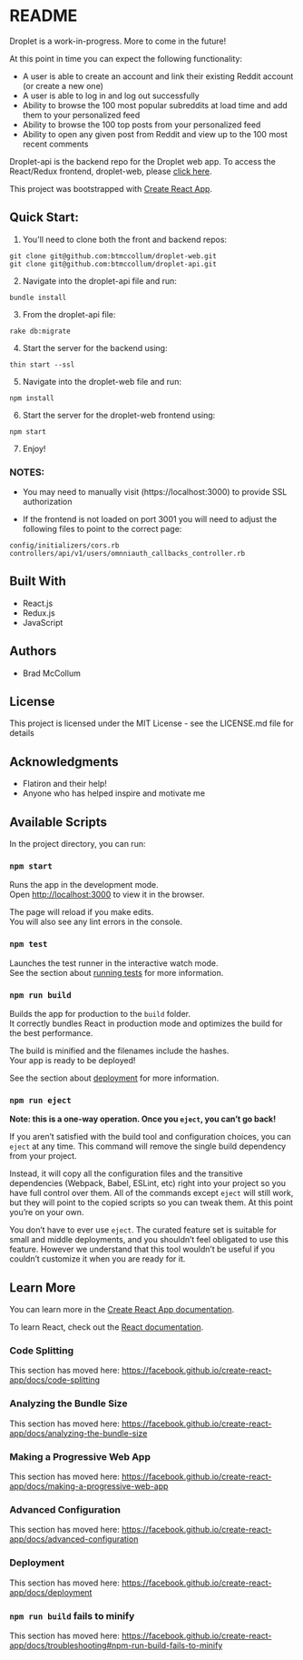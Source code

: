 # README

Droplet is a work-in-progress. More to come in the future!

At this point in time you can expect the following functionality:<br>
* A user is able to create an account and link their existing Reddit account (or create a new one)
* A user is able to log in and log out successfully
* Ability to browse the 100 most popular subreddits at load time and add them to your personalized feed
* Ability to browse the 100 top posts from your personalized feed
* Ability to open any given post from Reddit and view up to the 100 most recent comments

Droplet-api is the backend repo for the Droplet web app. To access the React/Redux frontend, droplet-web, please [click here](https://github.com/btmccollum/droplet-web).

This project was bootstrapped with [Create React App](https://github.com/facebook/create-react-app).

## Quick Start:
1) You'll need to clone both the front and backend repos:
```
git clone git@github.com:btmccollum/droplet-web.git
git clone git@github.com:btmccollum/droplet-api.git
```

2) Navigate into the droplet-api file and run:
```
bundle install
```

3) From the droplet-api file:
```
rake db:migrate
```

4) Start the server for the backend using:
```
thin start --ssl
```

5) Navigate into the droplet-web file and run:
```
npm install
```

6) Start the server for the droplet-web frontend using:
```
npm start
```

7) Enjoy!

### NOTES: 
* You may need to manually visit (https://localhost:3000) to provide SSL authorization

* If the frontend is not loaded on port 3001 you will need to adjust the following files to point to the correct page: 
```
config/initializers/cors.rb
controllers/api/v1/users/omnniauth_callbacks_controller.rb
```

## Built With
* React.js
* Redux.js
* JavaScript
## Authors
* Brad McCollum
## License
This project is licensed under the MIT License - see the LICENSE.md file for details
## Acknowledgments
* Flatiron and their help!
* Anyone who has helped inspire and motivate me

## Available Scripts

In the project directory, you can run:

### `npm start`

Runs the app in the development mode.<br>
Open [http://localhost:3000](http://localhost:3000) to view it in the browser.

The page will reload if you make edits.<br>
You will also see any lint errors in the console.

### `npm test`

Launches the test runner in the interactive watch mode.<br>
See the section about [running tests](https://facebook.github.io/create-react-app/docs/running-tests) for more information.

### `npm run build`

Builds the app for production to the `build` folder.<br>
It correctly bundles React in production mode and optimizes the build for the best performance.

The build is minified and the filenames include the hashes.<br>
Your app is ready to be deployed!

See the section about [deployment](https://facebook.github.io/create-react-app/docs/deployment) for more information.

### `npm run eject`

**Note: this is a one-way operation. Once you `eject`, you can’t go back!**

If you aren’t satisfied with the build tool and configuration choices, you can `eject` at any time. This command will remove the single build dependency from your project.

Instead, it will copy all the configuration files and the transitive dependencies (Webpack, Babel, ESLint, etc) right into your project so you have full control over them. All of the commands except `eject` will still work, but they will point to the copied scripts so you can tweak them. At this point you’re on your own.

You don’t have to ever use `eject`. The curated feature set is suitable for small and middle deployments, and you shouldn’t feel obligated to use this feature. However we understand that this tool wouldn’t be useful if you couldn’t customize it when you are ready for it.

## Learn More

You can learn more in the [Create React App documentation](https://facebook.github.io/create-react-app/docs/getting-started).

To learn React, check out the [React documentation](https://reactjs.org/).

### Code Splitting

This section has moved here: https://facebook.github.io/create-react-app/docs/code-splitting

### Analyzing the Bundle Size

This section has moved here: https://facebook.github.io/create-react-app/docs/analyzing-the-bundle-size

### Making a Progressive Web App

This section has moved here: https://facebook.github.io/create-react-app/docs/making-a-progressive-web-app

### Advanced Configuration

This section has moved here: https://facebook.github.io/create-react-app/docs/advanced-configuration

### Deployment

This section has moved here: https://facebook.github.io/create-react-app/docs/deployment

### `npm run build` fails to minify

This section has moved here: https://facebook.github.io/create-react-app/docs/troubleshooting#npm-run-build-fails-to-minify
